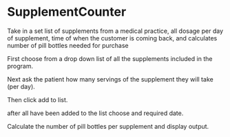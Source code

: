 # SupplementCounter
Take in a set list of supplements from a medical practice, all dosage per day of supplement, time of when the customer is coming back, and calculates number of pill bottles needed for purchase

First choose from a drop down list of all the supplements included in the program.

Next ask the patient how many servings of the supplement they will take (per day).

Then click add to list.

after all have been added to the list choose and required date.

Calculate the number of pill bottles per supplement and display output.
